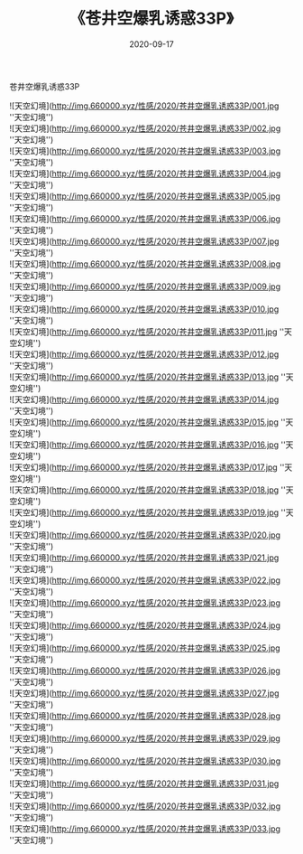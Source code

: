 ﻿---
layout: post
title:  《苍井空爆乳诱惑33P》
date:   2020-09-17
img: http://img.660000.xyz/性感/2020/苍井空爆乳诱惑33P/000.jpg
categories: [美女, 性感, 泳衣]
---

苍井空爆乳诱惑33P



![天空幻境](http://img.660000.xyz/性感/2020/苍井空爆乳诱惑33P/001.jpg ''天空幻境'') <br>
![天空幻境](http://img.660000.xyz/性感/2020/苍井空爆乳诱惑33P/002.jpg ''天空幻境'') <br>
![天空幻境](http://img.660000.xyz/性感/2020/苍井空爆乳诱惑33P/003.jpg ''天空幻境'') <br>
![天空幻境](http://img.660000.xyz/性感/2020/苍井空爆乳诱惑33P/004.jpg ''天空幻境'') <br>
![天空幻境](http://img.660000.xyz/性感/2020/苍井空爆乳诱惑33P/005.jpg ''天空幻境'') <br>
![天空幻境](http://img.660000.xyz/性感/2020/苍井空爆乳诱惑33P/006.jpg ''天空幻境'') <br>
![天空幻境](http://img.660000.xyz/性感/2020/苍井空爆乳诱惑33P/007.jpg ''天空幻境'') <br>
![天空幻境](http://img.660000.xyz/性感/2020/苍井空爆乳诱惑33P/008.jpg ''天空幻境'') <br>
![天空幻境](http://img.660000.xyz/性感/2020/苍井空爆乳诱惑33P/009.jpg ''天空幻境'') <br>
![天空幻境](http://img.660000.xyz/性感/2020/苍井空爆乳诱惑33P/010.jpg ''天空幻境'') <br>
![天空幻境](http://img.660000.xyz/性感/2020/苍井空爆乳诱惑33P/011.jpg ''天空幻境'') <br>
![天空幻境](http://img.660000.xyz/性感/2020/苍井空爆乳诱惑33P/012.jpg ''天空幻境'') <br>
![天空幻境](http://img.660000.xyz/性感/2020/苍井空爆乳诱惑33P/013.jpg ''天空幻境'') <br>
![天空幻境](http://img.660000.xyz/性感/2020/苍井空爆乳诱惑33P/014.jpg ''天空幻境'') <br>
![天空幻境](http://img.660000.xyz/性感/2020/苍井空爆乳诱惑33P/015.jpg ''天空幻境'') <br>
![天空幻境](http://img.660000.xyz/性感/2020/苍井空爆乳诱惑33P/016.jpg ''天空幻境'') <br>
![天空幻境](http://img.660000.xyz/性感/2020/苍井空爆乳诱惑33P/017.jpg ''天空幻境'') <br>
![天空幻境](http://img.660000.xyz/性感/2020/苍井空爆乳诱惑33P/018.jpg ''天空幻境'') <br>
![天空幻境](http://img.660000.xyz/性感/2020/苍井空爆乳诱惑33P/019.jpg ''天空幻境'') <br>
![天空幻境](http://img.660000.xyz/性感/2020/苍井空爆乳诱惑33P/020.jpg ''天空幻境'') <br>
![天空幻境](http://img.660000.xyz/性感/2020/苍井空爆乳诱惑33P/021.jpg ''天空幻境'') <br>
![天空幻境](http://img.660000.xyz/性感/2020/苍井空爆乳诱惑33P/022.jpg ''天空幻境'') <br>
![天空幻境](http://img.660000.xyz/性感/2020/苍井空爆乳诱惑33P/023.jpg ''天空幻境'') <br>
![天空幻境](http://img.660000.xyz/性感/2020/苍井空爆乳诱惑33P/024.jpg ''天空幻境'') <br>
![天空幻境](http://img.660000.xyz/性感/2020/苍井空爆乳诱惑33P/025.jpg ''天空幻境'') <br>
![天空幻境](http://img.660000.xyz/性感/2020/苍井空爆乳诱惑33P/026.jpg ''天空幻境'') <br>
![天空幻境](http://img.660000.xyz/性感/2020/苍井空爆乳诱惑33P/027.jpg ''天空幻境'') <br>
![天空幻境](http://img.660000.xyz/性感/2020/苍井空爆乳诱惑33P/028.jpg ''天空幻境'') <br>
![天空幻境](http://img.660000.xyz/性感/2020/苍井空爆乳诱惑33P/029.jpg ''天空幻境'') <br>
![天空幻境](http://img.660000.xyz/性感/2020/苍井空爆乳诱惑33P/030.jpg ''天空幻境'') <br>
![天空幻境](http://img.660000.xyz/性感/2020/苍井空爆乳诱惑33P/031.jpg ''天空幻境'') <br>
![天空幻境](http://img.660000.xyz/性感/2020/苍井空爆乳诱惑33P/032.jpg ''天空幻境'') <br>
![天空幻境](http://img.660000.xyz/性感/2020/苍井空爆乳诱惑33P/033.jpg ''天空幻境'') <br>